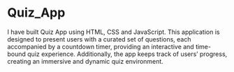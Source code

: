 # Quiz_App

I have built Quiz App using HTML, CSS and JavaScript. This application is designed to present users with a curated set of questions, each accompanied by a countdown timer, providing an interactive and time-bound quiz experience. Additionally, the app keeps track of users’ progress, creating an immersive and dynamic quiz environment.
